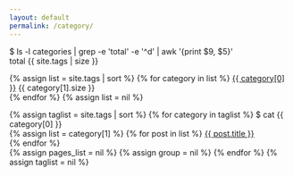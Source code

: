 ```yaml
---
layout: default
permalink: /category/
---
```


<p>$ ls <span class="reserved">-l</span> <span class="string">categories</span> | grep <span class="reserved">-e</span> <span class="string">'total'</span> <span class="reserved">-e</span> <span class="string">'^d'</span> | awk <span class="string">'{print $9, $5}'</span><br />total {{ site.tags | size }}</p>
<p>
    {% assign list = site.tags | sort %}
    {% for category in list %}
        <a class="string" href="#{{ category[0] }}">{{ category[0] }}</a> {{ category[1].size }}<br />
    {% endfor %}
    {% assign list = nil %}
</p>
<p>
    {% assign taglist = site.tags | sort %}
    {% for category in taglist %}
        $ cat <span id="{{ category[0] }}" class="string">{{ category[0] }}</span><br />
        {% assign list = category[1] %}
        {% for post in list %}
            <a class="string" href="{{ post.url }}">{{ post.title }}</a><br />
        {% endfor %}
        <br />
        {% assign pages_list = nil %}
        {% assign group = nil %}
    {% endfor %}
    {% assign taglist = nil %}
</p>
